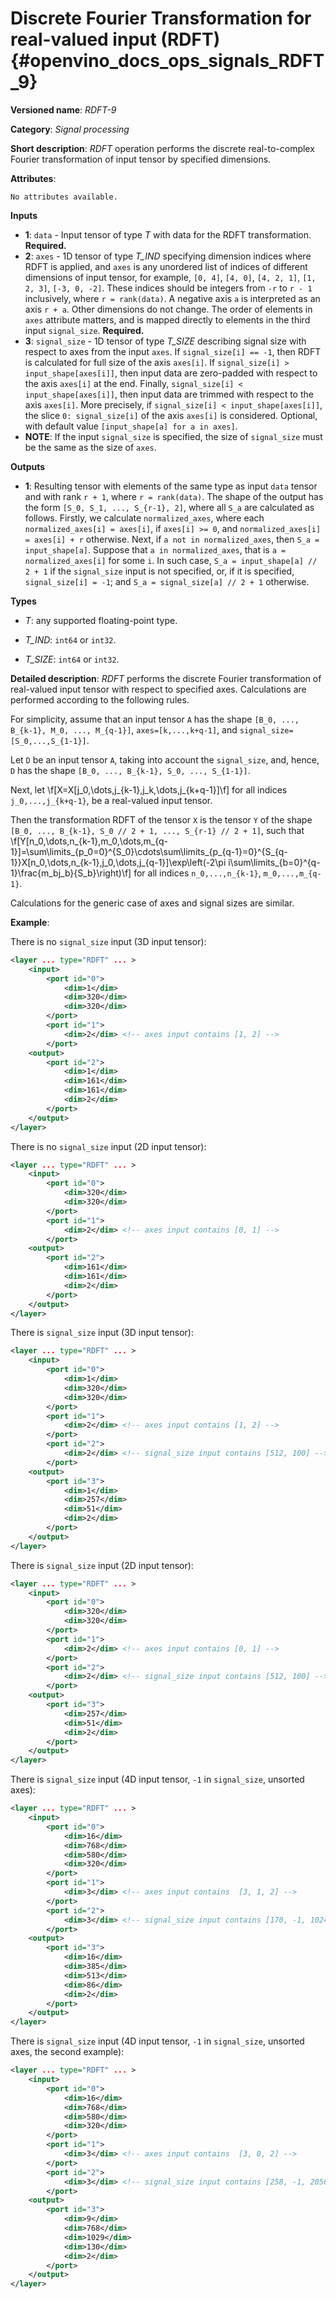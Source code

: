 # Discrete Fourier Transformation for real-valued input (RDFT) {#openvino_docs_ops_signals_RDFT_9}

**Versioned name**: *RDFT-9*

**Category**: *Signal processing*

**Short description**: *RDFT* operation performs the discrete real-to-complex Fourier transformation of input tensor by specified dimensions.

**Attributes**:

    No attributes available.

**Inputs**

*   **1**: `data` - Input tensor of type *T* with data for the RDFT transformation. **Required.**
*   **2**: `axes` - 1D tensor of type *T_IND* specifying dimension indices where RDFT is applied, and `axes` is any unordered list of indices of different dimensions of input tensor, for example, `[0, 4]`, `[4, 0]`, `[4, 2, 1]`, `[1, 2, 3]`, `[-3, 0, -2]`. These indices should be integers from `-r` to `r - 1` inclusively, where `r = rank(data)`. A negative axis `a` is interpreted as an axis `r + a`. Other dimensions do not change. The order of elements in `axes` attribute matters, and is mapped directly to elements in the third input `signal_size`. **Required.**
*   **3**: `signal_size` - 1D tensor of type *T_SIZE* describing signal size with respect to axes from the input `axes`. If `signal_size[i] == -1`, then RDFT is calculated for full size of the axis `axes[i]`. If `signal_size[i] > input_shape[axes[i]]`, then input data are zero-padded with respect to the axis `axes[i]` at the end. Finally, `signal_size[i] < input_shape[axes[i]]`, then input data are trimmed with respect to the axis `axes[i]`. More precisely, if `signal_size[i] < input_shape[axes[i]]`, the slice `0: signal_size[i]` of the axis `axes[i]` is considered. Optional, with default value `[input_shape[a] for a in axes]`.
*   **NOTE**: If the input `signal_size` is specified, the size of `signal_size` must be the same as the size of `axes`.

**Outputs**

*   **1**: Resulting tensor with elements of the same type as input `data` tensor and with rank `r + 1`, where `r = rank(data)`. The shape of the output has the form `[S_0, S_1, ..., S_{r-1}, 2]`, where all `S_a` are calculated as follows. Firstly, we calculate `normalized_axes`, where each `normalized_axes[i] = axes[i]`, if `axes[i] >= 0`, and `normalized_axes[i] = axes[i] + r` otherwise. Next, if `a not in normalized_axes`, then `S_a = input_shape[a]`. Suppose that `a in normalized_axes`, that is `a = normalized_axes[i]` for some `i`. In such case, `S_a = input_shape[a] // 2 + 1` if the `signal_size` input is not specified, or, if it is specified, `signal_size[i] = -1`; and `S_a = signal_size[a] // 2 + 1` otherwise.

**Types**

* *T*: any supported floating-point type.

* *T_IND*: `int64` or `int32`.

* *T_SIZE*: `int64` or `int32`.

**Detailed description**: *RDFT* performs the discrete Fourier transformation of real-valued input tensor with respect to specified axes. Calculations are performed according to the following rules.

For simplicity, assume that an input tensor `A` has the shape `[B_0, ..., B_{k-1}, M_0, ..., M_{q-1}]`, `axes=[k,...,k+q-1]`, and `signal_size=[S_0,...,S_{1-1}]`.

Let `D` be an input tensor `A`, taking into account the `signal_size`, and, hence, `D` has the shape `[B_0, ..., B_{k-1}, S_0, ..., S_{1-1}]`.

Next, let
\f[X=X[j_0,\dots,j_{k-1},j_k,\dots,j_{k+q-1}]\f]
for all indices `j_0,...,j_{k+q-1}`, be a real-valued input tensor.

Then the transformation RDFT of the tensor `X` is the tensor `Y` of the shape `[B_0, ..., B_{k-1}, S_0 // 2 + 1, ..., S_{r-1} // 2 + 1]`, such that
\f[Y[n_0,\dots,n_{k-1},m_0,\dots,m_{q-1}]=\sum\limits_{p_0=0}^{S_0}\cdots\sum\limits_{p_{q-1}=0}^{S_{q-1}}X[n_0,\dots,n_{k-1},j_0,\dots,j_{q-1}]\exp\left(-2\pi i\sum\limits_{b=0}^{q-1}\frac{m_bj_b}{S_b}\right)\f]
for all indices `n_0,...,n_{k-1}`, `m_0,...,m_{q-1}`.

Calculations for the generic case of axes and signal sizes are similar.

**Example**:

There is no `signal_size` input (3D input tensor):
```xml
<layer ... type="RDFT" ... >
    <input>
        <port id="0">
            <dim>1</dim>
            <dim>320</dim>
            <dim>320</dim>
        </port>
        <port id="1">
            <dim>2</dim> <!-- axes input contains [1, 2] -->
        </port>
    <output>
        <port id="2">
            <dim>1</dim>
            <dim>161</dim>
            <dim>161</dim>
            <dim>2</dim>
        </port>
    </output>
</layer>
```

There is no `signal_size` input (2D input tensor):
```xml
<layer ... type="RDFT" ... >
    <input>
        <port id="0">
            <dim>320</dim>
            <dim>320</dim>
        </port>
        <port id="1">
            <dim>2</dim> <!-- axes input contains [0, 1] -->
        </port>
    <output>
        <port id="2">
            <dim>161</dim>
            <dim>161</dim>
            <dim>2</dim>
        </port>
    </output>
</layer>
```


There is `signal_size` input (3D input tensor):
```xml
<layer ... type="RDFT" ... >
    <input>
        <port id="0">
            <dim>1</dim>
            <dim>320</dim>
            <dim>320</dim>
        </port>
        <port id="1">
            <dim>2</dim> <!-- axes input contains [1, 2] -->
        </port>
        <port id="2">
            <dim>2</dim> <!-- signal_size input contains [512, 100] -->
        </port>
    <output>
        <port id="3">
            <dim>1</dim>
            <dim>257</dim>
            <dim>51</dim>
            <dim>2</dim>
        </port>
    </output>
</layer>
```


There is `signal_size` input (2D input tensor):
```xml
<layer ... type="RDFT" ... >
    <input>
        <port id="0">
            <dim>320</dim>
            <dim>320</dim>
        </port>
        <port id="1">
            <dim>2</dim> <!-- axes input contains [0, 1] -->
        </port>
        <port id="2">
            <dim>2</dim> <!-- signal_size input contains [512, 100] -->
        </port>
    <output>
        <port id="3">
            <dim>257</dim>
            <dim>51</dim>
            <dim>2</dim>
        </port>
    </output>
</layer>
```


There is `signal_size` input (4D input tensor, `-1` in `signal_size`, unsorted axes):
```xml
<layer ... type="RDFT" ... >
    <input>
        <port id="0">
            <dim>16</dim>
            <dim>768</dim>
            <dim>580</dim>
            <dim>320</dim>
        </port>
        <port id="1">
            <dim>3</dim> <!-- axes input contains  [3, 1, 2] -->
        </port>
        <port id="2">
            <dim>3</dim> <!-- signal_size input contains [170, -1, 1024] -->
        </port>
    <output>
        <port id="3">
            <dim>16</dim>
            <dim>385</dim>
            <dim>513</dim>
            <dim>86</dim>
            <dim>2</dim>
        </port>
    </output>
</layer>
```


There is `signal_size` input (4D input tensor, `-1` in `signal_size`, unsorted axes, the second example):
```xml
<layer ... type="RDFT" ... >
    <input>
        <port id="0">
            <dim>16</dim>
            <dim>768</dim>
            <dim>580</dim>
            <dim>320</dim>
        </port>
        <port id="1">
            <dim>3</dim> <!-- axes input contains  [3, 0, 2] -->
        </port>
        <port id="2">
            <dim>3</dim> <!-- signal_size input contains [258, -1, 2056] -->
        </port>
    <output>
        <port id="3">
            <dim>9</dim>
            <dim>768</dim>
            <dim>1029</dim>
            <dim>130</dim>
            <dim>2</dim>
        </port>
    </output>
</layer>
```
